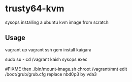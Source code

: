 # trusty64-kvm
sysops installing a ubuntu kvm image from scratch

## Usage

vagrant up
vagrant ssh
gem install kaigara

sudo su -
cd /vagrant
kaish sysops exec

#FIXME
then ./bin/mount-image.sh
chroot /vagrant/mnt
edit /boot/grub/grub.cfg
replace nbd0p3 by vda3
